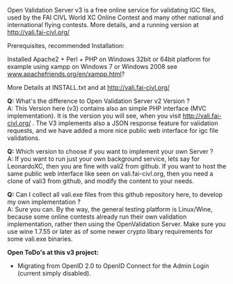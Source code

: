 Open Validation Server v3 is a free online service for validating IGC files, 
used by the FAI CIVL World XC Online Contest and many other national and international flying contests. 
More details, and a running version at http://vali.fai-civl.org/

Prerequisites, recommended Installation:

Installed Apache2 + Perl + PHP on Windows 32bit or 64bit platform
  for example using xampp on Windows 7 or Windows 2008
  see www.apachefriends.org/en/xampp.html?
  
More Details at INSTALL.txt and at http://vali.fai-civl.org/

<b>Q:</b> What's the difference to Open Validation Server v2 Version ?<br>
A: This Version here (v3) contains also an simple PHP interface (MVC implementation).
It is the version you will see, when you visit http://vali.fai-civl.org/ .
 The V3 implements also a JSON response feature for validation requests, 
and we have added a more nice public web interface for igc file validations.

<b>Q:</b> Which version to choose if you want to implement your own Server ?<br>
A: If you want to run just your own background service, lets say for LeonardoXC, then you are fine with vali2 from github.
If you want to host the same public web interface like seen on vali.fai-civl.org, then you need a clone of vali3 from github,
and modify the content to your needs.

<b>Q:</b> Can I collect all vali.exe files from this github repository here, to develop my own implementation ?<br>
A: Sure you can. By the way, the general testing platform is Linux/Wine, because some online contests 
already run their own validation implementation, rather then using the OpenValidation Server.
Make sure you use wine 1.7.55 or later as of some newer crypto libary requirements for some vali.exe binaries.

<b>Open ToDo's at this v3 project:</b><br>
- Migrating from OpenID 2.0 to OpenID Connect for the Admin Login (current simply disabled).